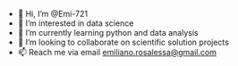 - 👋 Hi, I’m @Emi-721
- 👀 I’m interested in data science
- 🌱 I’m currently learning python and data analysis
- 💞️ I’m looking to collaborate on scientific solution projects
- 📫 Reach me via email emiliano.rosalessa@gmail.com

<!---
Emi-721/Emi-721 is a ✨ special ✨ repository because its `README.md` (this file) appears on your GitHub profile.
You can click the Preview link to take a look at your changes.
--->
